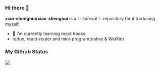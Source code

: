 ### Hi there 👋
**xiao-shenghui/xiao-shenghui** is a ✨ _special_ ✨ repository for introducing myself.
- 🌱 I’m currently learning react hooks,
- redux, react-router and mini-program(native & WeiXin)

### My Github Status
<img src="https://github-readme-stats.vercel.app/api?username=xiao-shenghui&show_icons=true&text_color=333&bg_color=fff&hide_title=true">
